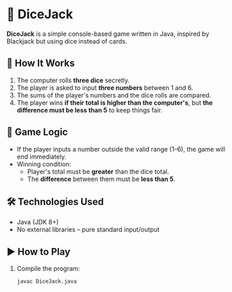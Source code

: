 # 🎲 DiceJack

**DiceJack** is a simple console-based game written in Java, inspired by Blackjack but using dice instead of cards.

## 📜 How It Works

1. The computer rolls **three dice** secretly.
2. The player is asked to input **three numbers** between 1 and 6.
3. The sums of the player's numbers and the dice rolls are compared.
4. The player wins **if their total is higher than the computer's**, but **the difference must be less than 5** to keep things fair.

## 🧠 Game Logic

- If the player inputs a number outside the valid range (1–6), the game will end immediately.
- Winning condition:
  - Player's total must be **greater** than the dice total.
  - The **difference** between them must be **less than 5**.

## 🛠 Technologies Used

- Java (JDK 8+)
- No external libraries – pure standard input/output

## ▶️ How to Play

1. Compile the program:

   ```bash
   javac DiceJack.java
